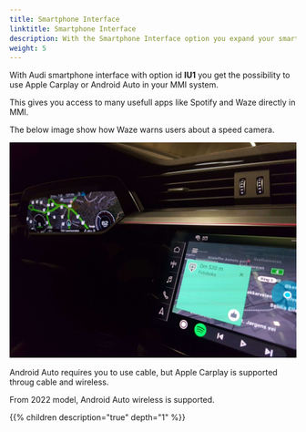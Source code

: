 ```yaml
---
title: Smartphone Interface
linktitle: Smartphone Interface
description: With the Smartphone Interface option you expand your smartphone in to the MMI system
weight: 5
---
```


With Audi smartphone interface with option id **IU1** you get the possibility to use Apple Carplay or Android Auto in your MMI system.

This gives you access to many usefull apps like Spotify and Waze directly in MMI.

The below image show how Waze warns users about a speed camera.

![Speedcam](speedcam.jpeg "Android Auto with Waze warning about speedcam")

Android Auto requires you to use cable, but Apple Carplay is supported throug cable and wireless.

From 2022 model, Android Auto wireless is supported. 

{{% children description="true" depth="1" %}}
